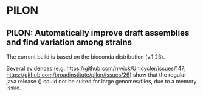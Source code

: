 # PILON
## PILON: Automatically improve draft assemblies and find variation among strains

The current build is based on the bioconda distribution (v.1.23).

Several evidences (e.g. https://github.com/rrwick/Unicycler/issues/147; https://github.com/broadinstitute/pilon/issues/26) show that the regular java release () could not be suited for large genomes/files, due to a memory issue.

